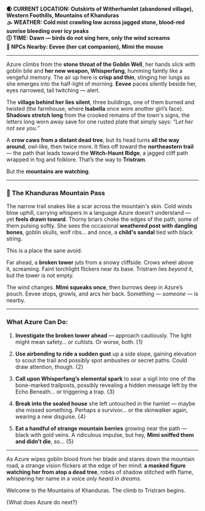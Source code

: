 **🌒 CURRENT LOCATION: Outskirts of Witherhamlet (abandoned village), Western Foothills, Mountains of Khanduras**  
**🌫 WEATHER: Cold mist crawling low across jagged stone, blood-red sunrise bleeding over icy peaks**  
**🕕 TIME: Dawn — birds do not sing here, only the wind screams**  
**🐾 NPCs Nearby: Eevee (her cat companion), Mimi the mouse**

---

Azure climbs from the **stone throat of the Goblin Well**, her hands slick with goblin bile and **her new weapon, Whisperfang**, humming faintly like a vengeful memory. The air up here is **crisp and thin**, stinging her lungs as she emerges into the half-light of morning. **Eevee** paces silently beside her, eyes narrowed, tail twitching — alert.

The **village behind her lies silent**, three buildings, one of them burned and twisted (the farmhouse, where **Isabella** once wore another girl’s face). **Shadows stretch long** from the crooked remains of the town's signs, the letters long worn away save for one rusted plate that simply says: _“Let her not see you.”_

A **crow caws from a distant dead tree**, but its head turns **all the way around**, owl-like, then twice more. It flies off toward the **northeastern trail** — the path that leads toward the **Witch-Haunt Ridge**, a jagged cliff path wrapped in fog and folklore. That’s the way to **Tristram**.

But the **mountains are watching**.

---

### 🌄 The Khanduras Mountain Pass

The narrow trail snakes like a scar across the mountain's skin. Cold winds blow uphill, carrying whispers in a language Azure doesn’t understand — yet **feels drawn toward**. Thorny briars choke the edges of the path, some of them pulsing softly. She sees the occasional **weathered post with dangling bones**, goblin skulls, wolf ribs… and once, a **child's sandal** tied with black string.

This is a place the sane avoid.

Far ahead, a **broken tower** juts from a snowy cliffside. Crows wheel above it, screaming. Faint torchlight flickers near its base. Tristram lies _beyond_ it, but the tower is not empty.

The wind changes. **Mimi squeaks once**, then burrows deep in Azure’s pouch. Eevee stops, growls, and arcs her back. Something — _someone_ — is nearby.

---

### What Azure Can Do:

1. **Investigate the broken tower ahead** — approach cautiously. The light might mean safety… or cultists. Or worse, both. {1}
    
2. **Use airbending to ride a sudden gust** up a side slope, gaining elevation to scout the trail and possibly spot ambushes or secret paths. Could draw attention, though. {2}
    
3. **Call upon Whisperfang’s elemental spark** to sear a sigil into one of the bone-marked trailposts, possibly revealing a hidden message left by the Echo Beneath… or triggering a trap. {3}
    
4. **Break into the sealed house** she left untouched in the hamlet — maybe she missed something. Perhaps a survivor… or the skinwalker again, wearing a new disguise. {4}
    
5. **Eat a handful of strange mountain berries** growing near the path — black with gold veins. A ridiculous impulse, but hey, **Mimi sniffed them and didn’t die**, so… {5}
    

---

As Azure wipes goblin blood from her blade and stares down the mountain road, a strange vision flickers at the edge of her mind: **a masked figure watching her from atop a dead tree**, robes of shadow stitched with flame, whispering her name in a voice _only heard in dreams_.

Welcome to the Mountains of Khanduras. The climb to Tristram begins.

{What does Azure do next?}